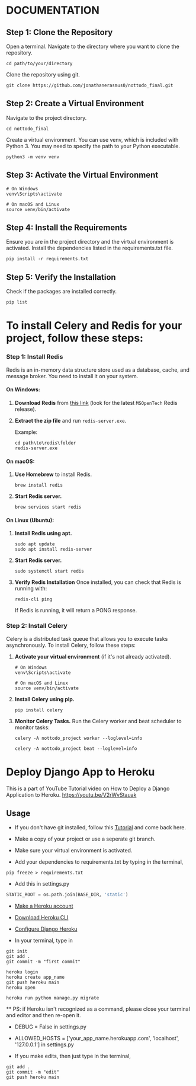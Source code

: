 # DOCUMENTATION

## Step 1: Clone the Repository
Open a terminal.
Navigate to the directory where you want to clone the repository.

```shell
cd path/to/your/directory
```

Clone the repository using git.

```shell
git clone https://github.com/jonathanerasmus0/nottodo_final.git
```

## Step 2: Create a Virtual Environment
Navigate to the project directory.

```shell
cd nottodo_final
```

Create a virtual environment. You can use venv, which is included with Python 3. You may need to specify the path to your Python executable.

```shell
python3 -m venv venv
```

## Step 3: Activate the Virtual Environment

```shell
# On Windows
venv\Scripts\activate

# On macOS and Linux
source venv/bin/activate
```

## Step 4: Install the Requirements
Ensure you are in the project directory and the virtual environment is activated.
Install the dependencies listed in the requirements.txt file.

```shell
pip install -r requirements.txt
```

## Step 5: Verify the Installation
Check if the packages are installed correctly.

```shell
pip list
```

# To install Celery and Redis for your project, follow these steps:

### Step 1: Install Redis

Redis is an in-memory data structure store used as a database, cache, and message broker. You need to install it on your system.

#### On Windows:

1. **Download Redis** from [this link](https://github.com/microsoftarchive/redis/releases) (look for the latest `MSOpenTech` Redis release).
2. **Extract the zip file** and run `redis-server.exe`.

   Example:

   ```shell
   cd path\to\redis\folder
   redis-server.exe
   ```

#### On macOS:

1. **Use Homebrew** to install Redis.
   ```shell
   brew install redis
   ```
2. **Start Redis server.**
   ```shell
   brew services start redis
   ```

#### On Linux (Ubuntu):

1. **Install Redis using apt.**
   ```shell
   sudo apt update
   sudo apt install redis-server
   ```
2. **Start Redis server.**
   ```shell
   sudo systemctl start redis
   ```
3. **Verify Redis Installation**
	Once installed, you can check that Redis is running with:
	
	```shell
	redis-cli ping
	```
	
	If Redis is running, it will return a PONG response.

 
### Step 2: Install Celery

Celery is a distributed task queue that allows you to execute tasks asynchronously. To install Celery, follow these steps:

1. **Activate your virtual environment** (if it's not already activated).
   ```shell
   # On Windows
   venv\Scripts\activate

   # On macOS and Linux
   source venv/bin/activate
   ```

2. **Install Celery using pip.**
   ```shell
   pip install celery
   ```

3. **Monitor Celery Tasks.**
	Run the Celery worker and beat scheduler to monitor tasks:

   ```shell
   celery -A nottodo_project worker --loglevel=info
   ```
   
   ```shell
   celery -A nottodo_project beat --loglevel=info
   ```


# Deploy Django App to Heroku
 
This is a part of YouTube Tutorial video on How to Deploy a Django Application to Heroku.
https://youtu.be/V2rWvStauak

## Usage

* If you don't have git installed, follow this [Tutorial](https://www.atlassian.com/git/tutorials/install-git) and come back here.

* Make a copy of your project or use a seperate git branch.

* Make sure your virtual environment is activated.

* Add your dependencies to requirements.txt by typing in the terminal,
```shell
pip freeze > requirements.txt
```

* Add this in settings.py
```python
STATIC_ROOT = os.path.join(BASE_DIR, 'static')
```

* [Make a Heroku account](https://signup.heroku.com/)

* [Download Heroku CLI](https://devcenter.heroku.com/articles/heroku-cli)

* [Configure Django Heroku](https://devcenter.heroku.com/articles/django-app-configuration)

* In your terminal, type in
 ```shell
git init
git add .
git commit -m "first commit"

heroku login
heroku create app_name
git push heroku main
heroku open

heroku run python manage.py migrate
```
** PS: if Heroku isn't recognized as a command, please close your terminal and editor and then re-open it.

* DEBUG = False in settings.py

* ALLOWED_HOSTS = ['your_app_name.herokuapp.com', 'localhost', '127.0.0.1'] in settings.py

* If you make edits, then just type in the terminal,
```shell
git add .
git commit -m "edit"
git push heroku main
```

